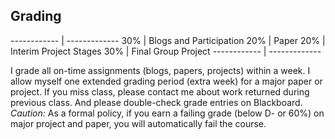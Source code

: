﻿## Grading

------------ | -------------
  30\% |  Blogs and Participation
  20\% |  Paper
  20\% |  Interim Project Stages
  30\% |  Final Group Project
------------ | -------------

I grade all on-time assignments (blogs, papers, projects) within a week. I allow myself one extended grading period (extra week) for a major paper or project. If you miss class, please contact me about work returned during previous class. And please double-check grade entries on Blackboard. *Caution:* As a formal policy, if you earn a failing grade (below D- or 60\%) on major project and paper, you will automatically fail the course.
